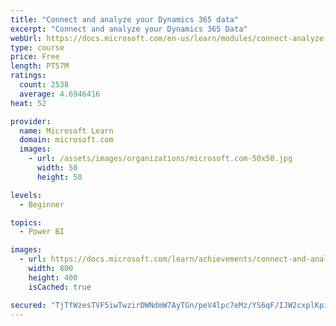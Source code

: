 ```yaml
---
title: "Connect and analyze your Dynamics 365 data​"
excerpt: "Connect and analyze your Dynamics 365 Data​"
webUrl: https://docs.microsoft.com/en-us/learn/modules/connect-analyze-dynamics-365-data/
type: course
price: Free
length: PT57M
ratings:
  count: 2538
  average: 4.6946416
heat: 52

provider:
  name: Microsoft Learn
  domain: microsoft.com
  images:
    - url: /assets/images/organizations/microsoft.com-50x50.jpg
      width: 50
      height: 50

levels:
  - Beginner

topics:
  - Power BI

images:
  - url: https://docs.microsoft.com/learn/achievements/connect-and-analyze-your-microsoft-dynamics-365-data-social.png
    width: 800
    height: 400
    isCached: true

secured: "TjTfWzesTVF5iwTwzirDWNdmW7AyTGn/peV4lpc7eMz/YS6qF/IJW2cxplKpiv3jvDIQYsiu+ODl6YD2KWT7a+ZZavfb9IjS9L7V4cDYUC++O+CUGD0EIPcKxKgLXLySzdJlpLB72nX6rRMfcU++lzzFS08Uqv8uBscGCB/4Eir703WV05Q1z3Z32ig/3Qcr+K64vYRbZtY9HxsW4KeYMjxeKr5kgZVclnN9aO9aD4YQ8YdQKhS+r7aT5Xn7pICTBxPuQgmOTP1xeeZ7pWPTNU/+OAvvdSbsQEgO3C1IZdZJnJHNoM1axVkf1lQZ/7licPThyTDMKwc6OLTY/D6wGgzkIPb4j9+jdT65lZzrAi2xHP7r38K6NUE72yswxjmE6z085StkW88THwTDmwyGV6jJ9URQxQqhUA7jSKKhUFY=;anBudnMrjmTt2eW0+vmR8w=="
---
```


